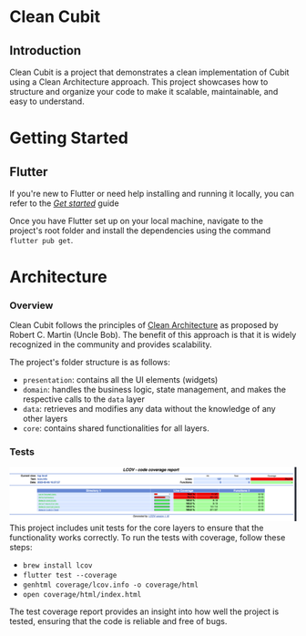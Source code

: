 # Clean Cubit
## Introduction

Clean Cubit is a project that demonstrates a clean implementation of Cubit using a Clean Architecture approach. This project showcases how to structure and organize your code to make it scalable, maintainable, and easy to understand.


# Getting Started
## Flutter

If you're new to Flutter or need help installing and running it locally, you can refer to the [_Get started_](https://flutter.dev/docs/get-started/install) guide

Once you have Flutter set up on your local machine, navigate to the project's root folder and install the dependencies using the command
`flutter pub get`.

# Architecture
### Overview
Clean Cubit follows the principles of [Clean Architecture](https://blog.cleancoder.com/uncle-bob/2012/08/13/the-clean-architecture.html) as proposed by Robert C. Martin (Uncle Bob). The benefit of this approach is that it is widely recognized in the community and provides scalability.

The project's folder structure is as follows:

 - `presentation`: contains all the UI elements (widgets)
 - `domain`: handles the business logic, state management, and makes the respective calls to the `data` layer
 - `data`: retrieves and modifies any data without the knowledge of any other layers
 - `core`: contains shared functionalities for all layers.

### Tests
  ![Screenshot](coverage.png)
This project includes unit tests for the core layers to ensure that the functionality works correctly. To run the tests with coverage, follow these steps:

 -  `brew install lcov`
 -  `flutter test --coverage`
 -  `genhtml coverage/lcov.info -o coverage/html`
 -  `open coverage/html/index.html`

The test coverage report provides an insight into how well the project is tested, ensuring that the code is reliable and free of bugs.


